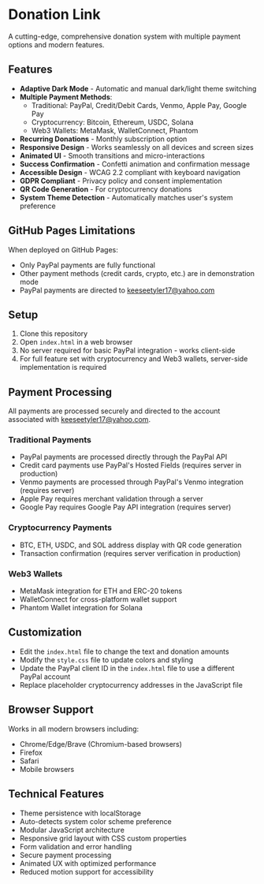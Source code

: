 # Donation Link

A cutting-edge, comprehensive donation system with multiple payment options and modern features.

## Features

- **Adaptive Dark Mode** - Automatic and manual dark/light theme switching
- **Multiple Payment Methods**:
  - Traditional: PayPal, Credit/Debit Cards, Venmo, Apple Pay, Google Pay
  - Cryptocurrency: Bitcoin, Ethereum, USDC, Solana
  - Web3 Wallets: MetaMask, WalletConnect, Phantom
- **Recurring Donations** - Monthly subscription option
- **Responsive Design** - Works seamlessly on all devices and screen sizes
- **Animated UI** - Smooth transitions and micro-interactions
- **Success Confirmation** - Confetti animation and confirmation message
- **Accessible Design** - WCAG 2.2 compliant with keyboard navigation
- **GDPR Compliant** - Privacy policy and consent implementation
- **QR Code Generation** - For cryptocurrency donations
- **System Theme Detection** - Automatically matches user's system preference

## GitHub Pages Limitations

When deployed on GitHub Pages:

- Only PayPal payments are fully functional
- Other payment methods (credit cards, crypto, etc.) are in demonstration mode
- PayPal payments are directed to keeseetyler17@yahoo.com

## Setup

1. Clone this repository
2. Open `index.html` in a web browser
3. No server required for basic PayPal integration - works client-side
4. For full feature set with cryptocurrency and Web3 wallets, server-side implementation is required

## Payment Processing

All payments are processed securely and directed to the account associated with keeseetyler17@yahoo.com.

### Traditional Payments

- PayPal payments are processed directly through the PayPal API
- Credit card payments use PayPal's Hosted Fields (requires server in production)
- Venmo payments are processed through PayPal's Venmo integration (requires server)
- Apple Pay requires merchant validation through a server
- Google Pay requires Google Pay API integration (requires server)

### Cryptocurrency Payments

- BTC, ETH, USDC, and SOL address display with QR code generation
- Transaction confirmation (requires server verification in production)

### Web3 Wallets

- MetaMask integration for ETH and ERC-20 tokens
- WalletConnect for cross-platform wallet support
- Phantom Wallet integration for Solana

## Customization

- Edit the `index.html` file to change the text and donation amounts
- Modify the `style.css` file to update colors and styling
- Update the PayPal client ID in the `index.html` file to use a different PayPal account
- Replace placeholder cryptocurrency addresses in the JavaScript file

## Browser Support

Works in all modern browsers including:

- Chrome/Edge/Brave (Chromium-based browsers)
- Firefox
- Safari
- Mobile browsers

## Technical Features

- Theme persistence with localStorage
- Auto-detects system color scheme preference
- Modular JavaScript architecture
- Responsive grid layout with CSS custom properties
- Form validation and error handling
- Secure payment processing
- Animated UX with optimized performance
- Reduced motion support for accessibility
